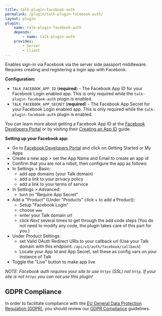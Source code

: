 ```yaml
---
title: talk-plugin-facebook-auth
permalink: /plugin/talk-plugin-facebook-auth/
layout: plugin
plugin:
    name: talk-plugin-facebook-auth
    depends:
        - name: talk-plugin-auth
    provides:
        - Server
        - Client
---
```


Enables sign-in via Facebook via the server side passport middleware. Requires creating and registering a login app with Facebook. 

**Configuration:**

- `TALK_FACEBOOK_APP_ID` (**required**) - The Facebook App ID for your Facebook
  Login enabled app. This is only required while the `talk-plugin-facebook-auth` plugin is
  enabled.
- `TALK_FACEBOOK_APP_SECRET` (**required**) - The Facebook App Secret for your
  Facebook Login enabled app. This is only required while the `talk-plugin-facebook-auth` plugin is
  enabled.
  
You can learn more about getting a Facebook App ID at the
  [Facebook Developers Portal](https://developers.facebook.com) or by visiting
  their [Creating an App ID](https://developers.facebook.com/docs/apps/register)
  guide.

**Setting up your Facebook app:**
* Go to [Facebook Developers Portal](https://developers.facebook.com) and click on Getting Started or My Apps
* Create a new app > set the App Name and Email to create an app id
* Confirm that you are not a robot, then configure the app as follows:
* In Settings > Basic:
    * add app domains (your Talk domain)
    * add a link to your privacy policy
    * add a link to your terms of service
* In Settings > Advanced:
    * turn on "Require App Secret"
* Add a "Product" (Under "Products" click + to add a Product):
    * Setup "Facebook Login"
    * choose `www` 
    * enter your Talk domain url
    * click _Next_ several times to get through the add code steps (You do not need to modify any code, the plugin takes care of this part for you.)
* Under Product Settings:
    * set Valid OAuth Redirect URIs to your callback url (Use your Talk domain with this endpoint: `/api/v1/auth/facebook/callback`)
    * Locate your App Id and App Secret, set these as config vars on your instance of Talk
* Toggle the "Live" button to make app live


_NOTE: Facebook auth requires your site to use `https` (SSL) not `http`. If your site is not `https` you can not use this plugin!_

## GDPR Compliance

In order to facilitate compliance with the
[EU General Data Protection Regulation (GDPR)](https://www.eugdpr.org/), you
should review our [GDPR Compliance](/talk/integrating/gdpr/) guidelines.
